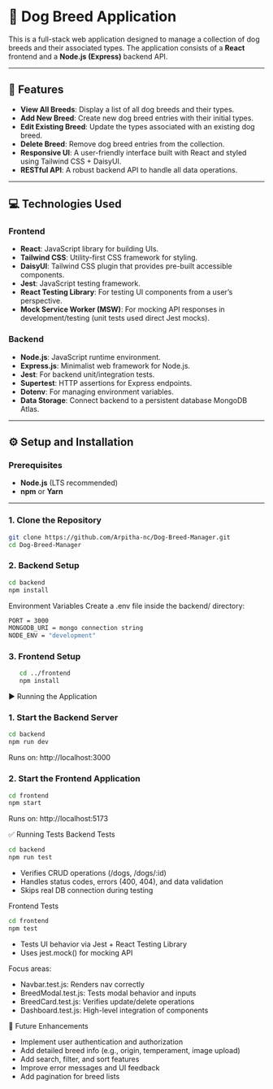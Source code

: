 # 🐶 Dog Breed Application

This is a full-stack web application designed to manage a collection of dog breeds and their associated types. The application consists of a **React** frontend and a **Node.js (Express)** backend API.

---

## 🚀 Features

- **View All Breeds**: Display a list of all dog breeds and their types.
- **Add New Breed**: Create new dog breed entries with their initial types.
- **Edit Existing Breed**: Update the types associated with an existing dog breed.
- **Delete Breed**: Remove dog breed entries from the collection.
- **Responsive UI**: A user-friendly interface built with React and styled using Tailwind CSS + DaisyUI.
- **RESTful API**: A robust backend API to handle all data operations.

---

## 💻 Technologies Used

### Frontend

- **React**: JavaScript library for building UIs.
- **Tailwind CSS**: Utility-first CSS framework for styling.
- **DaisyUI**: Tailwind CSS plugin that provides pre-built accessible components.
- **Jest**: JavaScript testing framework.
- **React Testing Library**: For testing UI components from a user’s perspective.
- **Mock Service Worker (MSW)**: For mocking API responses in development/testing (unit tests used direct Jest mocks).

### Backend

- **Node.js**: JavaScript runtime environment.
- **Express.js**: Minimalist web framework for Node.js.
- **Jest**: For backend unit/integration tests.
- **Supertest**: HTTP assertions for Express endpoints.
- **Dotenv**: For managing environment variables.
- **Data Storage**: Connect backend to a persistent database MongoDB Atlas.

---

## ⚙️ Setup and Installation

### Prerequisites

- **Node.js** (LTS recommended)
- **npm** or **Yarn**

---

### 1. Clone the Repository

```bash
git clone https://github.com/Arpitha-nc/Dog-Breed-Manager.git
cd Dog-Breed-Manager

```

### 2. Backend Setup

```bash
cd backend
npm install
```

Environment Variables
Create a .env file inside the backend/ directory:

```bash
PORT = 3000
MONGODB_URI = mongo connection string
NODE_ENV = "development"
```

### 3. Frontend Setup

```bash
   cd ../frontend
   npm install
```

▶️ Running the Application

### 1. Start the Backend Server

```bash
cd backend
npm run dev
```

Runs on: http://localhost:3000

### 2. Start the Frontend Application

```bash
cd frontend
npm start
```

Runs on: http://localhost:5173

✅ Running Tests
Backend Tests

```bash
cd backend
npm run test
```

- Verifies CRUD operations (/dogs, /dogs/:id)
- Handles status codes, errors (400, 404), and data validation
- Skips real DB connection during testing

Frontend Tests

```bash
cd frontend
npm test
```

- Tests UI behavior via Jest + React Testing Library
- Uses jest.mock() for mocking API

Focus areas:

- Navbar.test.js: Renders nav correctly
- BreedModal.test.js: Tests modal behavior and inputs
- BreedCard.test.js: Verifies update/delete operations
- Dashboard.test.js: High-level integration of components

🚀 Future Enhancements

- Implement user authentication and authorization
- Add detailed breed info (e.g., origin, temperament, image upload)
- Add search, filter, and sort features
- Improve error messages and UI feedback
- Add pagination for breed lists
